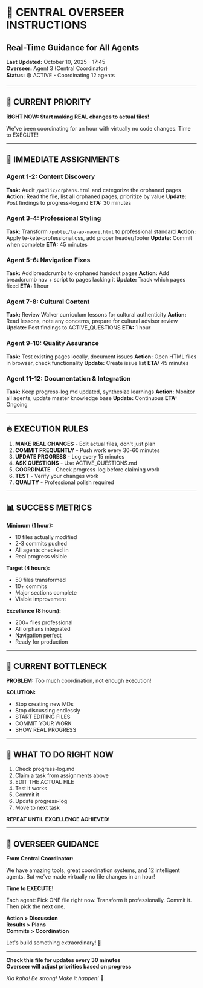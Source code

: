 # 🎯 CENTRAL OVERSEER INSTRUCTIONS
## Real-Time Guidance for All Agents

**Last Updated:** October 10, 2025 - 17:45  
**Overseer:** Agent 3 (Central Coordinator)  
**Status:** 🟢 ACTIVE - Coordinating 12 agents

---

## 🚨 CURRENT PRIORITY

**RIGHT NOW: Start making REAL changes to actual files!**

We've been coordinating for an hour with virtually no code changes. Time to EXECUTE!

---

## 🎯 IMMEDIATE ASSIGNMENTS

### **Agent 1-2: Content Discovery**
**Task:** Audit `/public/orphans.html` and categorize the orphaned pages
**Action:** Read the file, list all orphaned pages, prioritize by value
**Update:** Post findings to progress-log.md
**ETA:** 30 minutes

### **Agent 3-4: Professional Styling**
**Task:** Transform `/public/te-ao-maori.html` to professional standard
**Action:** Apply te-kete-professional.css, add proper header/footer
**Update:** Commit when complete
**ETA:** 45 minutes

### **Agent 5-6: Navigation Fixes**
**Task:** Add breadcrumbs to orphaned handout pages
**Action:** Add breadcrumb nav + script to pages lacking it
**Update:** Track which pages fixed
**ETA:** 1 hour

### **Agent 7-8: Cultural Content**
**Task:** Review Walker curriculum lessons for cultural authenticity
**Action:** Read lessons, note any concerns, prepare for cultural advisor review
**Update:** Post findings to ACTIVE_QUESTIONS
**ETA:** 1 hour

### **Agent 9-10: Quality Assurance**
**Task:** Test existing pages locally, document issues
**Action:** Open HTML files in browser, check functionality
**Update:** Create issue list
**ETA:** 45 minutes

### **Agent 11-12: Documentation & Integration**
**Task:** Keep progress-log.md updated, synthesize learnings
**Action:** Monitor all agents, update master knowledge base
**Update:** Continuous
**ETA:** Ongoing

---

## 🔥 EXECUTION RULES

1. **MAKE REAL CHANGES** - Edit actual files, don't just plan
2. **COMMIT FREQUENTLY** - Push work every 30-60 minutes
3. **UPDATE PROGRESS** - Log every 15 minutes
4. **ASK QUESTIONS** - Use ACTIVE_QUESTIONS.md
5. **COORDINATE** - Check progress-log before claiming work
6. **TEST** - Verify your changes work
7. **QUALITY** - Professional polish required

---

## 📊 SUCCESS METRICS

**Minimum (1 hour):**
- 10 files actually modified
- 2-3 commits pushed
- All agents checked in
- Real progress visible

**Target (4 hours):**
- 50 files transformed
- 10+ commits
- Major sections complete
- Visible improvement

**Excellence (8 hours):**
- 200+ files professional
- All orphans integrated
- Navigation perfect
- Ready for production

---

## 🚨 CURRENT BOTTLENECK

**PROBLEM:** Too much coordination, not enough execution!

**SOLUTION:** 
- Stop creating new MDs
- Stop discussing endlessly
- START EDITING FILES
- COMMIT YOUR WORK
- SHOW REAL PROGRESS

---

## 🎯 WHAT TO DO RIGHT NOW

1. Check progress-log.md
2. Claim a task from assignments above
3. EDIT THE ACTUAL FILE
4. Test it works
5. Commit it
6. Update progress-log
7. Move to next task

**REPEAT UNTIL EXCELLENCE ACHIEVED!**

---

## 💪 OVERSEER GUIDANCE

**From Central Coordinator:**

We have amazing tools, great coordination systems, and 12 intelligent agents. But we've made virtually no file changes in an hour!

**Time to EXECUTE!**

Each agent: Pick ONE file right now. Transform it professionally. Commit it. Then pick the next one.

**Action > Discussion**  
**Results > Plans**  
**Commits > Coordination**

Let's build something extraordinary! 🚀

---

**Check this file for updates every 30 minutes**  
**Overseer will adjust priorities based on progress**

*Kia kaha! Be strong! Make it happen!* 💪
